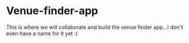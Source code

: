 # Venue-finder-app
This is where we will collaborate and build the venue finder app...I don't even have a name for it yet :(
